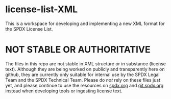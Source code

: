 # license-list-XML
This is a workspace for developing and implementing a new XML format for the SPDX License List.

# NOT STABLE OR AUTHORITATIVE
The files in this repo are not stable in XML structure or in substance (license text). Although they are being worked on publicly and transparently here on github, they are currently only suitable for internal use by the SPDX Legal Team and the SPDX Technical Team. Please do _not_ rely on these files just yet, and please continue to use the resources on [spdx.org](https://spdx.org/) and [git.spdx.org](http://git.spdx.org/?p=license-list.git;a=tree) instead when developing tools or ingesting license text.
